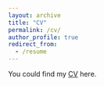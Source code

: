 ```yaml
---
layout: archive
title: "CV"
permalink: /cv/
author_profile: true
redirect_from:
  - /resume
---
```


You could find my [CV](/files/CV.pdf) here.
